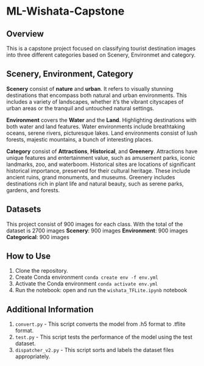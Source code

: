 # ML-Wishata-Capstone
## Overview
This is a capstone project focused on classifying tourist destination images into three different categories based on Scenery, Environmet and category.

## Scenery, Environment, Category
**Scenery** consist of **nature** and **urban**. It refers to visually stunning destinations that encompass both natural and urban environments. This includes a variety of landscapes, whether it’s the vibrant cityscapes of urban areas or the tranquil and untouched natural settings.

**Environment** covers the **Water** and the **Land**. Highlighting destinations with both water and land features. Water environments include breathtaking oceans, serene rivers, picturesque lakes. Land environments consist of lush forests, majestic mountains, a bunch of interesting places.

**Category** consist of **Attractions**, **Historical**, and **Greenery**.  Attractions have unique features and  entertainment value, such as amusement parks, iconic landmarks, zoo, and waterboom. Historical sites are locations of significant historical importance, preserved for their cultural heritage. These include ancient ruins, grand monuments, and museums. Greenery includes destinations rich in plant life and natural beauty, such as serene parks, gardens, and forests.

## Datasets 
This project consist of 900 images for each class. With the total of the dataset is 2700 images
**Scenery**: 900 images
**Environment**: 900 images
**Categorical**: 900 images

## How to Use
1. Clone the repository.
2. Create Conda environment 
```conda create env -f env.yml```
3. Activate the Conda environment 
```conda activate env.yml```
4. Run the notebook:
open and run the `wishata_TFLite.ipynb` notebook

## Additional Information
1. `convert.py` - This script converts the model from .h5 format to .tflite format.
2. `test.py` - This script tests the performance of the model using the test dataset.
3. `dispatcher_v2.py` - This script sorts and labels the dataset files appropriately.




